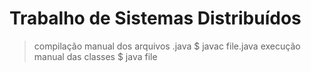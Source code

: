 # Trabalho de Sistemas Distribuídos

> compilação manual dos arquivos .java
> $ javac file.java
> execução manual das classes
> $ java file
